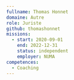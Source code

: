 ```yaml
---
fullname: Thomas Honnet
domaine: Autre
role: Juriste
github: thomashonnet
missions:
  - start: 2020-09-01
    end: 2022-12-31
    status: independent
    employer: NUMA
competences:
  - Coaching
---
```


